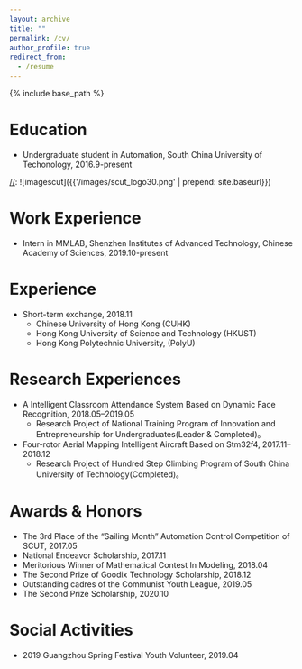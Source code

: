 ```yaml
---
layout: archive
title: ""
permalink: /cv/
author_profile: true
redirect_from:
  - /resume
---
```


{% include base_path %}

Education 
======
* Undergraduate student in Automation, South China University of Techonology, 2016.9-present 

[//]: ![imagescut]({{'/images/scut_logo30.png' | prepend: site.baseurl}})

[//]: <img src="https://raw.githubusercontent.com/Qingcsai/Qingcsai.github.io/raw/master/images/siat_logo.png" align="right" width=70 height=70/>

[//]: <img src='https://github.com/Qingcsai/Qingcsai.github.io/raw/master/images/siat_logo.png' align=right width=70 height=70/>

Work Experience
=====
* Intern in MMLAB, Shenzhen Institutes of Advanced Technology, Chinese Academy of Sciences, 2019.10-present

Experience
=====
* Short-term exchange, 2018.11
  * Chinese University of Hong Kong (CUHK)
  * Hong Kong University of Science and Technology (HKUST)
  * Hong Kong Polytechnic University, (PolyU)

Research Experiences
======
* A Intelligent Classroom Attendance System Based on Dynamic Face Recognition, 2018.05–2019.05
  * Research Project of National Training Program of Innovation and Entrepreneurship for Undergraduates(Leader & Completed)。 
* Four-rotor Aerial Mapping Intelligent Aircraft Based on Stm32f4, 2017.11–2018.12
  * Research Project of Hundred Step Climbing Program of South China University of Technology(Completed)。 

Awards & Honors
======
* The 3rd Place of the “Sailing Month” Automation Control Competition of SCUT, 2017.05
* National Endeavor Scholarship, 2017.11
* Meritorious Winner of Mathematical Contest In Modeling, 2018.04
* The Second Prize of Goodix Technology Scholarship, 2018.12
* Outstanding cadres of the Communist Youth League, 2019.05
* The Second Prize Scholarship, 2020.10

Social Activities
======
* 2019 Guangzhou Spring Festival Youth Volunteer, 2019.04
